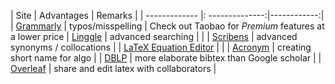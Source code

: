 
| Site       | Advantages        | Remarks |
| ------------- |: --------------:|------------:|
| [Grammarly](https://grammarly.com) | typos/misspelling |  Check out Taobao for *Premium* features at a lower price
| [Linggle](https://linggle.com/) | advanced searching |      |
| [Scribens](https://www.scribens.com/) | advanced synonyms / collocations |
| [LaTeX Equation Editor](http://latex.codecogs.com/eqneditor/editor.php) |    |
| [Acronym](http://acronymify.com/) | creating short name for algo |
| [DBLP](https://dblp.uni-trier.de/) | more elaborate bibtex than Google scholar |
| [Overleaf](https://www.overleaf.com/) | share and edit latex with collaborators |
